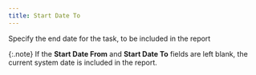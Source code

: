 ```yaml
---
title: Start Date To
---
```



Specify the end date for the task, to be included in the report


{:.note}
If the **Start 
 Date From** and **Start Date To**  fields are left blank, the current system date is included in the report.
